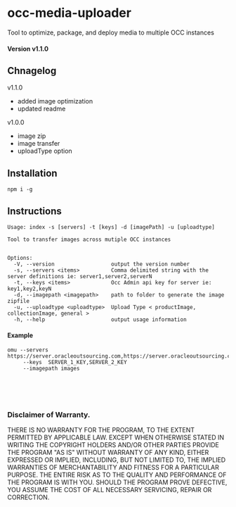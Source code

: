 # occ-media-uploader
Tool to optimize, package, and deploy media to multiple OCC instances


#### Version v1.1.0

## Chnagelog

v1.1.0
- added image optimization
- updated readme

v1.0.0
- image zip
- image transfer
- uploadType option

## Installation
```$xslt
npm i -g
```

## Instructions

```
Usage: index -s [servers] -t [keys] -d [imagePath] -u [uploadtype]

Tool to transfer images across mutiple OCC instances
 

Options:
  -V, --version                  output the version number
  -s, --servers <items>          Comma delimited string with the server definitions ie: server1,server2,serverN
  -t, --keys <items>             Occ Admin api key for server ie: key1,key2,keyN
  -d, --imagepath <imagepath>    path to folder to generate the image zipfile
  -u, --uploadtype <uploadtype>  Upload Type < productImage, collectionImage, general >
  -h, --help                     output usage information
```

#### Example

```$xslt
omu --servers https://server.oracleoutsourcing.com,https://server.oracleoutsourcing.com 
     --keys  SERVER_1_KEY,SERVER_2_KEY 
     --imagepath images
```


<br/><br/><br/>
### Disclaimer of Warranty.

  THERE IS NO WARRANTY FOR THE PROGRAM, TO THE EXTENT PERMITTED BY
APPLICABLE LAW.  EXCEPT WHEN OTHERWISE STATED IN WRITING THE COPYRIGHT
HOLDERS AND/OR OTHER PARTIES PROVIDE THE PROGRAM "AS IS" WITHOUT WARRANTY
OF ANY KIND, EITHER EXPRESSED OR IMPLIED, INCLUDING, BUT NOT LIMITED TO,
THE IMPLIED WARRANTIES OF MERCHANTABILITY AND FITNESS FOR A PARTICULAR
PURPOSE.  THE ENTIRE RISK AS TO THE QUALITY AND PERFORMANCE OF THE PROGRAM
IS WITH YOU.  SHOULD THE PROGRAM PROVE DEFECTIVE, YOU ASSUME THE COST OF
ALL NECESSARY SERVICING, REPAIR OR CORRECTION.

